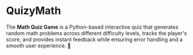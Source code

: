 # QuizyMath
The **Math Quiz Game** is a Python-based interactive quiz that generates random math problems across different difficulty levels, tracks the player's score, and provides instant feedback while ensuring error handling and a smooth user experience. 🚀
